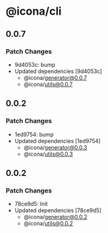 # @icona/cli

## 0.0.7

### Patch Changes

- 9d4053c: bump
- Updated dependencies [9d4053c]
  - @icona/generator@0.0.7
  - @icona/utils@0.0.7

## 0.0.2

### Patch Changes

- 1ed9754: bump
- Updated dependencies [1ed9754]
  - @icona/generator@0.0.3
  - @icona/utils@0.0.3

## 0.0.2

### Patch Changes

- 78ce9d5: Init
- Updated dependencies [78ce9d5]
  - @icona/generator@0.0.2
  - @icona/utils@0.0.2
